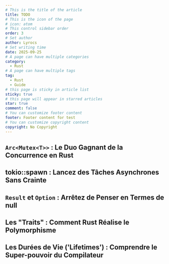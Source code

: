 ```yaml
---
# This is the title of the article
title: TODO
# This is the icon of the page
# icon: atom
# This control sidebar order
order: 3
# Set author
author: Lyrocs
# Set writing time
date: 2025-09-25
# A page can have multiple categories
category:
  - Rust
# A page can have multiple tags
tag:
  - Rust
  - Guide
# this page is sticky in article list
sticky: true
# this page will appear in starred articles
star: true
comment: false
# You can customize footer content
footer: Footer content for test
# You can customize copyright content
copyright: No Copyright
---
```


## `Arc<Mutex<T>>` : Le Duo Gagnant de la Concurrence en Rust

## tokio::spawn : Lancez des Tâches Asynchrones Sans Crainte

## `Result` et `Option` : Arrêtez de Penser en Termes de null

## Les "Traits" : Comment Rust Réalise le Polymorphisme

## Les Durées de Vie ('Lifetimes') : Comprendre le Super-pouvoir du Compilateur
